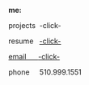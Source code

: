 **me:**

projects
 &nbsp;-click-

resume
&nbsp; <a href="test.docx" download>  -click-
 
email
&nbsp; &nbsp;&nbsp;&nbsp;<a href="mailto:bharat_nair@hotmail.com">-click-</a><br>


phone
 &nbsp;  &nbsp;  510.999.1551



